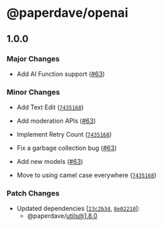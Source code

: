 # @paperdave/openai

## 1.0.0

### Major Changes

- Add AI Function support ([#63](https://github.com/paperdave/various/pull/63))

### Minor Changes

- Add Text Edit
  ([`7435168`](https://github.com/paperdave/various/commit/743516800d7baa267e31ce737c5d530b8b150b46))

- Add moderation APIs ([#63](https://github.com/paperdave/various/pull/63))

- Implement Retry Count
  ([`7435168`](https://github.com/paperdave/various/commit/743516800d7baa267e31ce737c5d530b8b150b46))

- Fix a garbage collection bug ([#63](https://github.com/paperdave/various/pull/63))

- Add new models ([#63](https://github.com/paperdave/various/pull/63))

- Move to using camel case everywhere
  ([`7435168`](https://github.com/paperdave/various/commit/743516800d7baa267e31ce737c5d530b8b150b46))

### Patch Changes

- Updated dependencies
  [[`23c2b3d`](https://github.com/paperdave/various/commit/23c2b3d5b2b1243e03411f71c64de6ee36f89a18),
  [`8e02210`](https://github.com/paperdave/various/commit/8e0221008309d7ee104a43cb77f17985df9bee20)]:
  - @paperdave/utils@1.8.0
